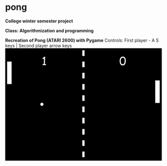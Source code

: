 # pong
**College winter semester project**

**Class: Algorithmization and programming**

**Recreation of Pong (ATARI 2600) with Pygame**
Controls: First player - A S keys | Second player arrow keys
![](image_2024-02-23_224014243.png)
